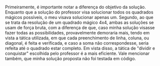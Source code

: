 Primeiramente, é importante notar a diferença do objetivo da solução. Enquanto que a solução do professor visa solucionar todos os quadrados mágicos possíveis, o meu visava solucionar apenas um. Segundo, ao que se trata da resolução de um quadrado mágico 4x4, ambas as soluções se usam de força bruta, com a diferença de que, caso minha solução visasse fazer todas as possibilidades, provavelmente demoraria mais, tendo em vista a tática utilizada, em que cada preenchimento de linha, coluna, ou diagonal, é feita e verificada, e caso a soma não correspondesse, seria refeita até o quadrado estar completo. Em vista disso, a tática de "dividir e conquistar" escolhida pelo professor é a mais eficiente. Vale mencionar também, que minha solução proposta não foi testada em código.